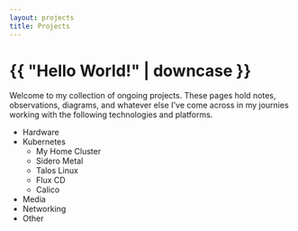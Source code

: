 ```yaml
---
layout: projects
title: Projects
---
```

# {{ "Hello World!" | downcase }}

Welcome to my collection of ongoing projects. These pages hold notes, observations, diagrams, and whatever else I've come across in my journies working with the following technologies and platforms. 

* Hardware
* Kubernetes
  * My Home Cluster
  * Sidero Metal
  * Talos Linux
  * Flux CD
  * Calico
* Media
* Networking
* Other
